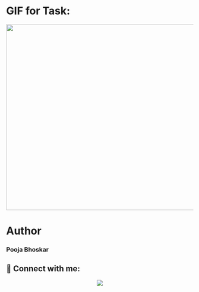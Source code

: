 
# GIF for Task:

<img align="center" height="500" width="800" src="https://media.giphy.com/media/9pKgy1jRHMxB06OEux/giphy.gif">

# Author

<h3>Pooja Bhoskar</h3>
 
 ## 🚀 Connect with me:

 <p align="center">
 <a href = "https://www.linkedin.com/in/pooja-bhoskar/"><img src="https://img.icons8.com/fluent/48/000000/linkedin.png"/></a>
</p>






